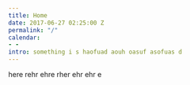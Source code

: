 ```yaml
---
title: Home
date: 2017-06-27 02:25:00 Z
permalink: "/"
calendar:
- - 
intro: something i s haofuad aouh oasuf asofuas d
---
```


here rehr ehre rher ehr ehr e